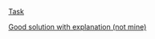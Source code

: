 [Task](https://leetcode.com/problems/guess-number-higher-or-lower/)

[Good solution with explanation (not mine)](https://leetcode.com/problems/maximum-population-year/solutions/1198978/java-o-n-solution-with-explanation-range-addition/)
